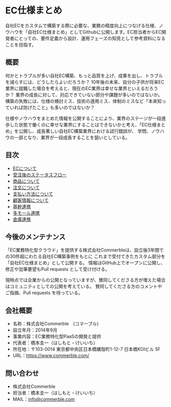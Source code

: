 # EC仕様まとめ　
自社ECをカスタムで構築する際に必要な、業務の精度向上につなげる仕様、ノウハウを「自社EC仕様まとめ」としてGithubに公開します。EC担当者からEC開発者にとっての、要件定義から設計、運用フェーズの知見として参考資料になることを目指す。

## 概要
何かとトラブルが多い自社EC構築、もっと品質を上げ、成果を出し、トラブルを減らすには、どうしたらよいだろうか？
10年後の未来、自分の子供が将来EC業界に就職した場合を考えると、現在のEC業界は幸せな業界といえるだろうか？
業界の成長に対して、対応できていない部分や課題が多いのではないか。
構築の失敗には、仕様の検討ミス、技術の適用ミス、体制のミスなど「本来知っていれば防げたこと」も多いのではないか？


仕様やノウハウをまとめた情報を公開することにより、業界のステージが一段進歩した状態で働くのに幸せな業界にすることはできないかと考え、「EC仕様まとめ」を公開し、成長著しい自社EC構築業界における試行錯誤が、
学問、ノウハウの一部となり、業界が一段成長することを狙いとしている。


## 目次
- [ECについて](https://github.com/commerble/ecspec/blob/master/specs/EC.md)
- [受注後のステータスフロー](https://github.com/commerble/ecspec/blob/master/specs/OrderStatus.md)
- [商品について](https://github.com/commerble/ecspec/blob/master/specs/Product.md)
- [注文について](https://github.com/commerble/ecspec/blob/master/specs/Order.md)
- [支払い方法について](https://github.com/commerble/ecspec/blob/master/specs/Payment.md)
- [顧客情報について](https://github.com/commerble/ecspec/blob/master/specs/Customer.md)
- [基幹連携](https://github.com/commerble/ecspec/blob/master/specs/Federation.md)
- [多モール連携](https://github.com/commerble/ecspec/blob/master/specs/Mall.md)
- [倉庫連携](https://github.com/commerble/ecspec/blob/master/specs/WMS.md)


## 今後のメンテナンス
「EC業務特化型クラウド」を提供する株式会社Commerbleは、設立後3年間での30件超にわたる自社EC構築事例をもとに
これまで受付てきたカスタム部分を「自社EC仕様まとめ」として公開する。
情報はGitHub上でオープンに公開し、修正や加筆要望もPull requests として受け付ける。

現時点では企業からの公開となっていますが、賛同してくださる方が増えた場合はコミュニティとしての公開を考えている。
賛同してくださる方のコメントやご指摘、Pull requests を待っている。


## 会社概要
- 名称：株式会社Commerble　(コマーブル)
- 設立年月：2014年9月
- 事業内容：EC業務特化型PaaSの開発と提供
- 代表者：橋本圭一（はしもと・けいいち）
- 所在地：〒103-0014 東京都中央区日本橋蠣殻町1-12-7 日本橋KOIビル 5F
- URL：https://www.commerble.com/


## 問い合わせ
- 株式会社Commerble
- 担当者：橋本圭一（はしもと・けいいち）
- MAIL：info@commerble.com

